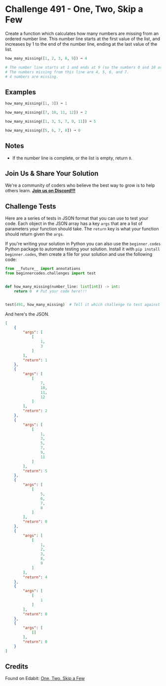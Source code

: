 # Challenge 491 - One, Two, Skip a Few

Create a function which calculates how many numbers are missing from an ordered number line. This number line starts at the first value of the list, and increases by 1 to the end of the number line, ending at the last value of the list.
```python
how_many_missing([1, 2, 3, 8, 9]) ➞ 4

# The number line starts at 1 and ends at 9 (so the numbers 0 and 10 aren't missing from it).
# The numbers missing from this line are 4, 5, 6, and 7.
# 4 numbers are missing.
```
## Examples
```python
how_many_missing([1, 3]) ➞ 1

how_many_missing([7, 10, 11, 12]) ➞ 2

how_many_missing([1, 3, 5, 7, 9, 11]) ➞ 5

how_many_missing([5, 6, 7, 8]) ➞ 0
```
## Notes

- If the number line is complete, or the list is empty, return `0`.

## Join Us & Share Your Solution

We're a community of coders who believe the best way to grow is to help others learn. **[Join us on Discord!!!]("https"://discord.gg/sfHykntuGy)**

## Challenge Tests

Here are a series of tests in JSON format that you can use to test your code. Each object in the JSON array has a key `args` that are a list of parameters your function should take. The `return` key is what your function should return given the `args`. 

If you're writing your solution in Python you can also use the `beginner.codes` Python package to automate testing your solution. Install it with `pip install beginner.codes`, then create a file for your solution and use the following code:
```python
from __future__ import annotations
from beginnercodes.challenges import test


def how_many_missing(number_line: list[int]) -> int:
    return 0  # Put your code here!!!


test(491, how_many_missing)  # Tell it which challenge to test against
```
And here's the JSON.
```json
[
    {
        "args": [
            [
                1,
                3
            ]
        ],
        "return": 1
    },
    {
        "args": [
            [
                7,
                10,
                11,
                12
            ]
        ],
        "return": 2
    },
    {
        "args": [
            [
                1,
                3,
                5,
                7,
                9,
                11
            ]
        ],
        "return": 5
    },
    {
        "args": [
            [
                5,
                6,
                7,
                8
            ]
        ],
        "return": 0
    },
    {
        "args": [
            [
                1,
                2,
                3,
                8,
                9
            ]
        ],
        "return": 4
    },
    {
        "args": [
            [
                1
            ]
        ],
        "return": 0
    },
    {
        "args": [
            []
        ],
        "return": 0
    }
]
```
## Credits

Found on Edabit: [One, Two, Skip a Few](https://edabit.com/challenge/Fw4fFSnTJfCsPBJ5u)
